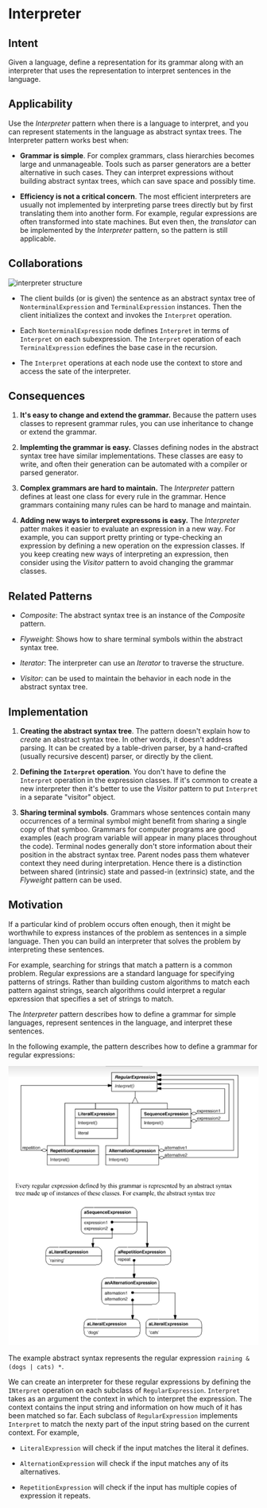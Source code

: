 # Interpreter

## Intent

Given a language, define a representation for its grammar along with an interpreter that uses the representation to interpret sentences in the language.

## Applicability

Use the _Interpreter_ pattern when there is a language to interpret, and you can represent statements in the language as abstract syntax trees. The Interpreter pattern works best when:

* __Grammar is simple__. For complex grammars, class hierarchies becomes large and unmanageable. Tools such as parser generators are a better alternative in such cases. They can interpret expressions without building abstract syntax trees, which can save space and possibly time.

* __Efficiency is not a critical concern__. The most efficient interpreters are usually not implemented by interpreting parse trees directly but by first translating them into another form. For example, regular expressions are often transformed into state machines. But even then, the _translator_ can be implemented by the _Interpreter_ pattern, so the pattern is still applicable.

## Collaborations

![interpreter structure](./interpreter-structure.png)

* The client builds (or is given) the sentence as an abstract syntax tree of `NonterminalExpression` and `TerminalExpression` instances. Then the client initializes the context and invokes the `Interpret` operation.

* Each `NonterminalExpression` node defines `Interpret` in terms of `Interpret` on each subexpression. The `Interpret` operation of each `TerminalExpression` edefines the base case in the recursion.

* The `Interpret` operations at each node use the context to store and access the sate of the interpreter.

## Consequences

1. __It's easy to change and extend the grammar.__ Because the pattern uses classes to represent grammar rules, you can use inheritance to change or extend the grammar.

2. __Implemting the grammar is easy.__ Classes defining nodes in the abstract syntax tree have similar implementations. These classes are easy to write, and often their generation can be automated with a compiler or parsed generator.

3. __Complex grammars are hard to maintain.__ The _Interpreter_ pattern defines at least one class for every rule in the grammar. Hence grammars containing many rules can be hard to manage and maintain.

4. __Adding new ways to interpret expressons is easy.__ The _Interpreter_ patter makes it easier to evaluate an expression in a new way. For example, you can support pretty printing or type-checking an expression by defining a new operation on the expression classes. If you keep creating new ways of interpreting an expression, then consider using the _Visitor_ pattern to avoid changing the grammar classes.

## Related Patterns

* _Composite_: The abstract syntax tree is an instance of the _Composite_ pattern.

* _Flyweight_: Shows how to share terminal symbols within the abstract syntax tree.

* _Iterator_: The interpreter can use an _Iterator_ to traverse the structure.

* _Visitor_: can be used to maintain the behavior in each node in the abstract syntax tree.

## Implementation

1. __Creating the abstract syntax tree__. The pattern doesn't explain how to _create_ an abstract syntax tree. In other words, it doesn't address parsing. It can be created by a table-driven parser, by a hand-crafted (usually recursive descent) parser, or directly by the client.

2. __Defining the `Interpret` operation__. You don't have to define the `Interpret` operation in the expression classes. If it's common to create a new interpreter then it's better to use the _Visitor_ pattern to put `Interpret` in a separate "visitor" object.

3. __Sharing terminal symbols__. Grammars whose sentences contain many occurrences of a terminal symbol might benefit from sharing a single copy of that symboo. Grammars for computer programs are good examples (each program variable will appear in many places throughout the code). Terminal nodes generally don't store information about their position in the abstract syntax tree. Parent nodes pass them whatever context they need during interpretation. Hence there is a distinction between shared (intrinsic) state and passed-in (extrinsic) state, and the _Flyweight_ pattern can be used.

## Motivation

If a particular kind of problem occurs often enough, then it might be worthwhile to express instances of the problem as sentences in a simple language. Then you can build an interpreter that solves the problem by interpreting these sentences.

For example, searching for strings that match a pattern is a common problem. Regular expressions are a standard language for specifying patterns of strings. Rather than building custom algorithms to match each pattern against strings, search algorithms could interpret a regular epxression that specifies a set of strings to match.

The _Interpreter_ pattern describes how to define a grammar for simple languages, represent sentences in the language, and interpret these sentences.

In the following example, the pattern describes how to define a grammar for regular expressions:

![interpreter example](./interpreter-example.png)

The example abstract syntax represents the regular expression `raining & (dogs | cats) *`.

We can create an interpreter for these regular expressions by defining the `INterpret` operation on each subclass of `RegularExpression`. `Interpret` takes as an argument the context in which to interpret the expression. The context contains the input string and information on how much of it has been matched so far. Each subclass of `RegularExpression` implements `Interpret` to match the nexty part of the input string based on the current context. For example,

* `LiteralExpression` will check if the input matches the literal it defines.

* `AlternationExpression` will check if the input matches any of its alternatives.

* `RepetitionExpression` will check if the input has multiple copies of expression it repeats.
